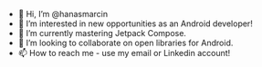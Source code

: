 - 👋 Hi, I’m @hanasmarcin
- 👀 I’m interested in new opportunities as an Android developer!
- 🌱 I’m currently mastering Jetpack Compose.
- 💞️ I’m looking to collaborate on open libraries for Android.
- 📫 How to reach me - use my email or Linkedin account!

<!---
hanasmarcin/hanasmarcin is a ✨ special ✨ repository because its `README.md` (this file) appears on your GitHub profile.
You can click the Preview link to take a look at your changes.
--->

